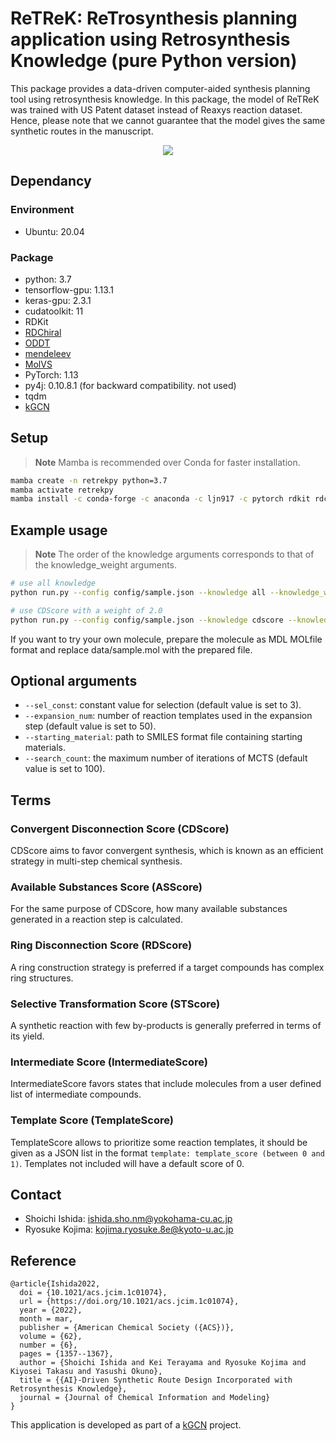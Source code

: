 # ReTReK: ReTrosynthesis planning application using Retrosynthesis Knowledge (pure Python version)

This package provides a data-driven computer-aided synthesis planning tool using retrosynthesis knowledge. In this package, the model of ReTReK was trained with US Patent dataset instead of Reaxys reaction dataset. Hence, please note that we cannot guarantee that the model gives the same synthetic routes in the manuscript.

<div align="center">
  <img src="./images/ReTReK_summary.jpg">
</div>

## Dependancy

### Environment
- Ubuntu: 20.04

### Package
- python: 3.7
- tensorflow-gpu: 1.13.1
- keras-gpu: 2.3.1
- cudatoolkit: 11
- RDKit
- [RDChiral](https://github.com/connorcoley/rdchiral)
- [ODDT](https://github.com/oddt/oddt)
- [mendeleev](https://github.com/lmmentel/mendeleev)
- [MolVS](https://github.com/mcs07/MolVS)
- PyTorch: 1.13
- py4j: 0.10.8.1 (for backward compatibility. not used)
- tqdm
- [kGCN](https://github.com/clinfo/kGCN)

## Setup

> **Note**
> Mamba is recommended over Conda for faster installation.

```bash
mamba create -n retrekpy python=3.7
mamba activate retrekpy
mamba install -c conda-forge -c anaconda -c ljn917 -c pytorch rdkit rdchiral_cpp keras-gpu=2.3.1 tensorflow-gpu=1.13.1 cudatoolkit=11 tqdm oddt mendeleev py4j=0.10.8.1 molvs zipp=3.15 pytorch=1.13
```


## Example usage

> **Note** 
> The order of the knowledge arguments corresponds to that of the knowledge_weight arguments.

```bash
# use all knowledge
python run.py --config config/sample.json --knowledge all --knowledge_weights 1.0 1.0 1.0 1.0 1.0 1.0

# use CDScore with a weight of 2.0
python run.py --config config/sample.json --knowledge cdscore --knowledge_weights 2.0 0.0 0.0 0.0 0.0 0.0
```

If you want to try your own molecule, prepare the molecule as MDL MOLfile format and replace data/sample.mol with the prepared file.

## Optional arguments

- `--sel_const`: constant value for selection (default value is set to 3). 
- `--expansion_num`: number of reaction templates used in the expansion step (default value is set to 50). 
- `--starting_material`: path to SMILES format file containing starting materials. 
- `--search_count`: the maximum number of iterations of MCTS (default value is set to 100).


## Terms
### Convergent Disconnection Score (CDScore)
CDScore aims to favor convergent synthesis, which is known as an efficient strategy in multi-step chemical synthesis. 

### Available Substances Score (ASScore)
For the same purpose of CDScore, how many available substances generated in a reaction step is calculated.

### Ring Disconnection Score (RDScore)
A ring construction strategy is preferred if a target compounds has complex ring structures.
 
### Selective Transformation Score (STScore)
A synthetic reaction with few by-products is generally preferred in terms of its yield.

### Intermediate Score (IntermediateScore)
IntermediateScore favors states that include molecules from a user defined list of intermediate compounds.

### Template Score (TemplateScore)
TemplateScore allows to prioritize some reaction templates, it should be given as a JSON list in the format
`template: template_score (between 0 and 1)`. Templates not included will have a default score of 0.

## Contact
- Shoichi Ishida: ishida.sho.nm@yokohama-cu.ac.jp
- Ryosuke Kojima: kojima.ryosuke.8e@kyoto-u.ac.jp 

## Reference

```
@article{Ishida2022,
  doi = {10.1021/acs.jcim.1c01074},
  url = {https://doi.org/10.1021/acs.jcim.1c01074},
  year = {2022},
  month = mar,
  publisher = {American Chemical Society ({ACS})},
  volume = {62},
  number = {6},
  pages = {1357--1367},
  author = {Shoichi Ishida and Kei Terayama and Ryosuke Kojima and Kiyosei Takasu and Yasushi Okuno},
  title = {{AI}-Driven Synthetic Route Design Incorporated with Retrosynthesis Knowledge},
  journal = {Journal of Chemical Information and Modeling}
}
```
This application is developed as part of a [kGCN](https://github.com/clinfo/kGCN) project. 
